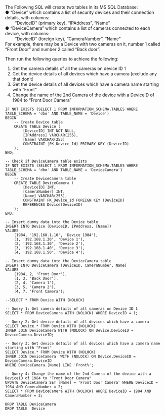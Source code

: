 ﻿The Following SQL will create two tables in its MS SQL Database:  
● “Device” which contains a list of security devices and their connection details, with columns:  
&nbsp;&nbsp;&nbsp;&nbsp;&nbsp;&nbsp;&nbsp; “DeviceID” (primary key), “IPAddress”, “Name”  
● “DeviceCamera” which contains a list of cameras connected to each device, with columns:  
&nbsp;&nbsp;&nbsp;&nbsp;&nbsp;&nbsp;&nbsp; “DeviceID” (foreign key), “CameraNumber”, “Name”   
For example, there may be a Device with two cameras on it, number 1 called “Front Door” and number 2 called “Back door”.  

Then run the following queries to achieve the following:
1. Get the camera details of all the cameras on device ID 1
2. Get the device details of all devices which have a camera (exclude any that don’t)
3. Get the device details of all devices which have a camera name starting with “Front”
4. Change the name of the 2nd Camera of the device with a DeviceID of 1984 to “Front Door Camera”


```
IF NOT EXISTS (SELECT 1 FROM INFORMATION_SCHEMA.TABLES WHERE TABLE_SCHEMA = 'dbo' AND TABLE_NAME = 'Device')
BEGIN
    -- Create Device table
    CREATE TABLE Device (
        [DeviceID] INT NOT NULL,
        [IPAddress] VARCHAR(255),
        [Name] VARCHAR(255)
		CONSTRAINT [PK_Device_Id] PRIMARY KEY (DeviceID)
    );
END;

-- Check if DeviceCamera table exists
IF NOT EXISTS (SELECT 1 FROM INFORMATION_SCHEMA.TABLES WHERE TABLE_SCHEMA = 'dbo' AND TABLE_NAME = 'DeviceCamera')
BEGIN
    -- Create DeviceCamera table
    CREATE TABLE DeviceCamera (
        [DeviceID] INT,
        [CameraNumber] INT,
        [Name] VARCHAR(255),
		CONSTRAINT FK_Device_Id FOREIGN KEY (DeviceID)
		REFERENCES Device(DeviceID)
    );
END;

-- Insert dummy data into the Device table
INSERT INTO Device (DeviceID, IPAddress, [Name])
VALUES
    (1984, '192.168.1.10', 'Device 1984'),
    (1, '192.168.1.20', 'Device 1'),
    (2, '192.168.1.30', 'Device 2'),
    (3, '192.168.1.40', 'Device 3'),
	(4, '192.168.1.50', 'Device 4');

-- Insert dummy data into the DeviceCamera table
INSERT INTO DeviceCamera (DeviceID, CameraNumber, Name)
VALUES
    (1984, 2, 'Front Door'),
    (1, 3, 'Back Door'),
    (2, 4, 'Camera 1'),
    (3, 5, 'Camera 2'),
    (4, 7, 'Front Camera');

--SELECT * FROM Device WITH (NOLOCK) 

-- Query 1: Get camera details of all cameras on Device ID 1
SELECT * FROM DeviceCamera WITH (NOLOCK) WHERE DeviceID = 1;

-- Query 2: Get device details of all devices which have a camera
SELECT Device.* FROM Device WITH (NOLOCK)
INNER JOIN DeviceCamera WITH (NOLOCK) ON Device.DeviceID = DeviceCamera.DeviceID;

-- Query 3: Get device details of all devices which have a camera name starting with "Front"
SELECT Device.* FROM Device WITH (NOLOCK)
INNER JOIN DeviceCamera  WITH (NOLOCK) ON Device.DeviceID = DeviceCamera.DeviceID
WHERE DeviceCamera.[Name] LIKE 'Front%';

-- Query 4: Change the name of the 2nd Camera of the device with a DeviceID of 1984 to "Front Door Camera"
UPDATE DeviceCamera SET [Name] = 'Front Door Camera' WHERE DeviceID = 1984 AND CameraNumber = 2;
SELECT * FROM DeviceCamera WITH (NOLOCK) WHERE DeviceID = 1984 AND CameraNumber = 2;

DROP TABLE DeviceCamera
DROP TABLE  Device
```
